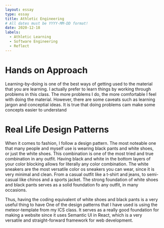 ```yaml
---
layout: essay
type: essay
title: Athletic Engineering
# All dates must be YYYY-MM-DD format!
date: 2020-12-18
labels:
  - Athletic Learning
  - Software Engineering
  - Reflect
---
```


# Hands on Approach

Learning-by-doing is one of the best ways of getting used to the material that you are learning. I actually prefer to learn things by working through problems in this class. The more problems I do, the more comfortable I feel with doing the material. However, there are some caveats such as learning jargon and conceptial ideas. It is true that doing problems cam make some concepts easier to understand

# Real Life Design Patterns

When it comes to fashion, I follow a design pattern. The most noteable one that many people and myself use is wearing black pants and white shoes, or just the white shoes. This combination is one of the most tried and true combination in any outfit. Having black and white in the bottom layers of your color blocking allows for literally any color combination. The white sneakers are the most versatile color os sneakers you can wear, since it is very minimal and clean. From a casual outfit like a t-shirt and jeans, to semi-casual like chinos and a sports jacket. The strong foundation of white shoes and black pants serves as a solid foundation fo any outfit, in many occasions.

Thus, having the coding equivalent of white shoes and black pants is a very useful thing to have One of the design patterns that I have used is using the meteor-template from my ICS class. It serves as a really  good foundation for making a website since it uses Semantic UI in React, which is a very versatile and straight-forward framework for web development.
